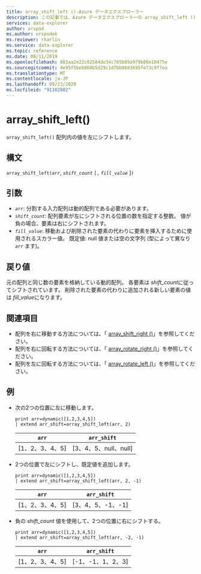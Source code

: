 ```yaml
---
title: array_shift_left ()-Azure データエクスプローラー
description: この記事では、Azure データエクスプローラーの array_shift_left () について説明します。
services: data-explorer
author: orspod
ms.author: orspodek
ms.reviewer: rkarlin
ms.service: data-explorer
ms.topic: reference
ms.date: 08/11/2019
ms.openlocfilehash: 883aa2e22c02584de34c705b89a979b86e10475e
ms.sourcegitcommit: 4e95f5beb060b5d29c1d7bb8683695fe73c9f7ea
ms.translationtype: MT
ms.contentlocale: ja-JP
ms.lasthandoff: 09/23/2020
ms.locfileid: "91102802"
---
```

# <a name="array_shift_left"></a>array_shift_left()

`array_shift_left()` 配列内の値を左にシフトします。

## <a name="syntax"></a>構文

`array_shift_left(`*`arr`*, *`shift_count`* `[,` *`fill_value`* ]`)`

## <a name="arguments"></a>引数

* *`arr`*: 分割する入力配列は動的配列である必要があります。
* *`shift_count`*: 配列要素が左にシフトされる位置の数を指定する整数。 値が負の場合、要素は右にシフトされます。
* *`fill_value`*: 移動および削除された要素の代わりに要素を挿入するために使用されるスカラー値。 既定値: null 値または空の文字列 (型によって異なり *`arr`* ます)。

## <a name="returns"></a>戻り値

元の配列と同じ数の要素を格納している動的配列。 各要素は *shift_count*に従ってシフトされています。 削除された要素の代わりに追加される新しい要素の値は *fill_value*になります。

## <a name="see-also"></a>関連項目

* 配列を右に移動する方法については、「 [array_shift_right ()](array_shift_rightfunction.md)」を参照してください。
* 配列を右に回転する方法については、「 [array_rotate_right ()](array_rotate_rightfunction.md)」を参照してください。
* 配列を左に回転する方法については、「 [array_rotate_left ()](array_rotate_leftfunction.md)」を参照してください。

## <a name="examples"></a>例

* 次の2つの位置に左に移動します。

    <!-- csl: https://help.kusto.windows.net:443/Samples -->
    ```kusto
    print arr=dynamic([1,2,3,4,5]) 
    | extend arr_shift=array_shift_left(arr, 2)
    ```
    
    |`arr`|`arr_shift`|
    |---|---|
    |[1、2、3、4、5]|[3、4、5、null、null]|

* 2つの位置で左にシフトし、既定値を追加します。

    <!-- csl: https://help.kusto.windows.net:443/Samples -->
    ```kusto
    print arr=dynamic([1,2,3,4,5]) 
    | extend arr_shift=array_shift_left(arr, 2, -1)
    ```
    
    |`arr`|`arr_shift`|
    |---|---|
    |[1、2、3、4、5]|[3、4、5、-1、-1]|


* 負の *shift_count* 値を使用して、2つの位置に右にシフトする。

    <!-- csl: https://help.kusto.windows.net:443/Samples -->
    ```kusto
    print arr=dynamic([1,2,3,4,5]) 
    | extend arr_shift=array_shift_left(arr, -2, -1)
    ```
    
    |`arr`|`arr_shift`|
    |---|---|
    |[1、2、3、4、5]|[-1、-1、1、2、3]|
